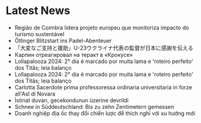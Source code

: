 # Latest News
-  Região de Coimbra lidera projeto europeu que monitoriza impacto do turismo sustentável
-  Ötlinger Blitzstart ins Padel-Abenteuer
-  「大変なご支持と援助」U-23ウクライナ代表の監督が日本に感謝を伝える
-  Карпин отреагировал на теракт в «Крокусе»
-  Lollapalooza 2024: 2° dia é marcado por muita lama e 'roteiro perfeito' dos Titãs; leia balanço
-  Lollapalooza 2024: 2° dia é marcado por muita lama e 'roteiro perfeito' dos Titãs; leia balanço
-  Carlotta Sacerdote prima professoressa ordinaria universitaria in forze all'Asl di Novara
-  İstinat duvarı, gecekondunun üzerine devrildi
-  Schnee in Süddeutschland: Bis zu zehn Zentimetern gemessen
-  Doanh nghiệp địa ốc thay đổi chiến lược để thích nghi với xu hướng mới
